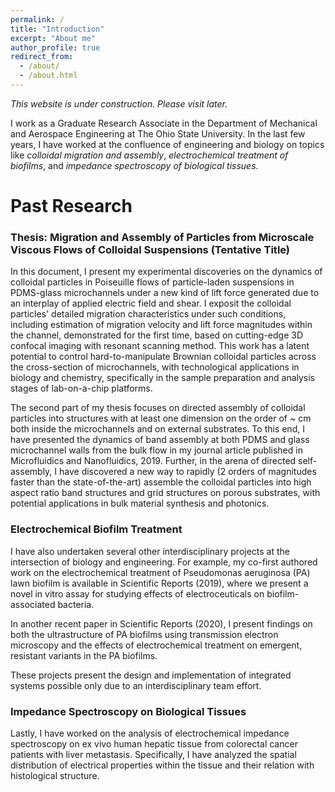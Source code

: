 ```yaml
---
permalink: /
title: "Introduction"
excerpt: "About me"
author_profile: true
redirect_from: 
  - /about/
  - /about.html
---
```

_This website is under construction. Please visit later._

I work as a Graduate Research Associate in the Department of Mechanical and Aerospace Engineering at The Ohio State University. In the last few years, I have worked at the confluence of engineering and biology on topics like _colloidal migration and assembly_, _electrochemical treatment of biofilms_, and _impedance spectroscopy of biological tissues_.

Past Research
======
### Thesis: Migration and Assembly of Particles from Microscale Viscous Flows of Colloidal Suspensions (Tentative Title)

In this document, I present my experimental discoveries on the dynamics of colloidal particles in Poiseuille flows of particle-laden suspensions in PDMS-glass microchannels under a new kind of lift force generated due to an interplay of applied electric field and shear. I exposit the colloidal particles' detailed migration characteristics under such conditions, including estimation of migration velocity and lift force magnitudes within the channel, demonstrated for the first time, based on cutting-edge 3D confocal imaging with resonant scanning method. This work has a latent potential to control hard-to-manipulate Brownian colloidal particles across the cross-section of microchannels, with technological applications in biology and chemistry, specifically in the sample preparation and analysis stages of lab-on-a-chip platforms.

The second part of my thesis focuses on directed assembly of colloidal particles into structures with at least one dimension on the order of ~ cm both inside the microchannels and on external substrates. To this end, I have presented the dynamics of band assembly at both PDMS and glass microchannel walls from the bulk flow in my journal article published in Microfluidics and Nanofluidics, 2019. Further, in the arena of directed self-assembly, I have discovered a new way to rapidly (2 orders of magnitudes faster than the state-of-the-art) assemble the colloidal particles into high aspect ratio band structures and grid structures on porous substrates, with potential applications in bulk material synthesis and photonics.

### Electrochemical Biofilm Treatment

I have also undertaken several other interdisciplinary projects at the intersection of biology and engineering. For example, my co-first authored work on the electrochemical treatment of Pseudomonas aeruginosa (PA) lawn biofilm is available in Scientific Reports (2019), where we present a novel in vitro assay for studying effects of electroceuticals on biofilm-associated bacteria.

In another recent paper in Scientific Reports (2020), I present findings on both the ultrastructure of PA biofilms using transmission electron microscopy and the effects of electrochemical treatment on emergent, resistant variants in the PA biofilms.

These projects present the design and implementation of integrated systems possible only due to an interdisciplinary team effort.

### Impedance Spectroscopy on Biological Tissues

Lastly, I have worked on the analysis of electrochemical impedance spectroscopy on ex vivo human hepatic tissue from colorectal cancer patients with liver metastasis. Specifically, I have analyzed the spatial distribution of electrical properties within the tissue and their relation with histological structure.

